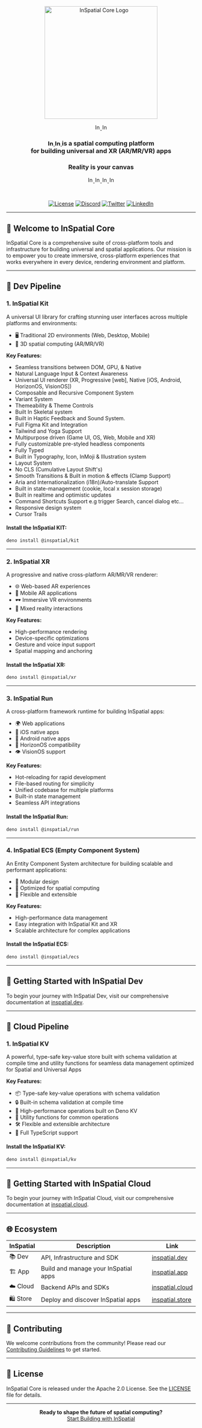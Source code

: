 <div align="center">
   <img src="https://inspatial-storage.s3.eu-west-2.amazonaws.com/media/icon-bg.svg" alt="InSpatial Core Logo" width="300"/> 

   <br>

<p align="center">
    <a href="https://inspatiallabs.com#gh-dark-mode-only" target="_blank">
        <img height="15" src="https://inspatial-storage.s3.eu-west-2.amazonaws.com/media/logo-light.svg" alt="InSpatial Logo">
    </a>
    <a href="https://inspatiallabs.com#gh-light-mode-only" target="_blank">
        <img height="15" src="https://inspatial-storage.s3.eu-west-2.amazonaws.com/media/logo-dark.svg" alt="InSpatial Logo">
    </a>
</p>

<h3 align="center">
    <a href="https://inspatiallabs.com#gh-dark-mode-only" target="_blank">
        <img src="https://inspatial-storage.s3.eu-west-2.amazonaws.com/media/logo-light.svg" height="15" alt="InSpatial">
    </a>
    <a href="https://inspatiallabs.com#gh-light-mode-only" target="_blank">
        <img src="https://inspatial-storage.s3.eu-west-2.amazonaws.com/media/logo-dark.svg" height="15" alt="InSpatial">
    </a>
    is a spatial computing platform <br> for building universal and XR (AR/MR/VR) apps
</h3>

<h3 align="center">Reality is your canvas</h3>

<p align="center">
  <a href="https://www.inspatial.dev">
      <img src="https://inspatial-storage.s3.eu-west-2.amazonaws.com/media/dev-badge.svg" height="15" alt="InSpatial Dev">
  </a>
  <a href="https://www.inspatial.app">
      <img src="https://inspatial-storage.s3.eu-west-2.amazonaws.com/media/app-badge.svg" height="15" alt="InSpatial App">
  </a>
  <a href="https://www.inspatial.cloud">
      <img src="https://inspatial-storage.s3.eu-west-2.amazonaws.com/media/cloud-badge.svg" height="15" alt="InSpatial Cloud">
  </a>
  <a href="https://www.inspatial.store">
      <img src="https://inspatial-storage.s3.eu-west-2.amazonaws.com/media/store-badge.svg" height="15" alt="InSpatial Store">
  </a>
</p>

<br>

[![License](https://img.shields.io/badge/license-Apache%202.0-blue.svg)](https://opensource.org/licenses/Apache-2.0)
[![Discord](https://img.shields.io/badge/discord-join_us-5a66f6.svg?style=flat-square)](https://discord.gg/inspatiallabs)
[![Twitter](https://img.shields.io/badge/twitter-follow_us-1d9bf0.svg?style=flat-square)](https://twitter.com/inspatiallabs)
[![LinkedIn](https://img.shields.io/badge/linkedin-connect_with_us-0a66c2.svg?style=flat-square)](https://www.linkedin.com/company/inspatiallabs)


</div>

---

## 🌟 Welcome to InSpatial Core

InSpatial Core is a comprehensive suite of cross-platform tools and infrastructure for building universal and spatial applications. Our mission is to empower you to create immersive, cross-platform experiences that works everywhere in every device, rendering environment and platform.

---

## 🧰 Dev Pipeline

### 1. InSpatial Kit

<!-- <div align="center">
  <img src="https://your-image-url.com/inspatial-kit.png" alt="InSpatial Kit" width="150"/>
</div> -->

A universal UI library for crafting stunning user interfaces across multiple platforms and environments:

- 🖥️ Traditional 2D environments (Web, Desktop, Mobile)
- 🥽 3D spatial computing (AR/MR/VR)

**Key Features:**

- Seamless transitions between DOM, GPU, & Native
- Natural Language Input & Context Awareness
- Universal UI renderer (XR, Progressive [web], Native [iOS, Android, HorizonOS, VisionOS])
- Composable and Recursive Component System
- Variant System
- Themeability & Theme Controls
- Built In Skeletal system
- Built in Haptic Feedback and Sound System.
- Full Figma Kit and Integration 
- Tailwind and Yoga Support
- Multipurpose driven (Game UI, OS, Web, Mobile and XR)
- Fully customizable pre-styled headless components
- Fully Typed
- Built in Typography, Icon, InMoji & Illustration system
- Layout System
- No CLS (Cumulative Layout Shift's)
- Smooth Transitions & Built in motion & effects (Clamp Support)
- Aria and Internationalization (i18n)/Auto-translate Support
- Built in state-management (cookie, local x session storage)
- Built in realtime and optimistic updates
- Command Shortcuts Support e.g trigger Search, cancel dialog etc...
- Responsive design system
- Cursor Trails


#### Install the InSpatial KIT:

```bash
deno install @inspatial/kit
```

---

### 2. InSpatial XR

<!-- <div align="center">
  <img src="https://your-image-url.com/inspatial-xr.png" alt="InSpatial XR" width="150"/>
</div> -->

A progressive and native cross-platform AR/MR/VR renderer:

- 🌐 Web-based AR experiences
- 📱 Mobile AR applications
- 🕶️ Immersive VR environments
- 🔮 Mixed reality interactions

**Key Features:**

- High-performance rendering
- Device-specific optimizations
- Gesture and voice input support
- Spatial mapping and anchoring

#### Install the InSpatial XR:

```bash
deno install @inspatial/xr
```

---

### 3. InSpatial Run

<!-- <div align="center">
  <img src="https://your-image-url.com/inspatial-run.png" alt="InSpatial Run" width="150"/>
</div> -->

A cross-platform framework runtime for building InSpatial apps:

- 🌍 Web applications
- 🍎 iOS native apps
- 🤖 Android native apps
- 🌅 HorizonOS compatibility
- 👁️ VisionOS support

**Key Features:**

- Hot-reloading for rapid development
- File-based routing for simplicity
- Unified codebase for multiple platforms
- Built-in state management
- Seamless API integrations

#### Install the InSpatial Run:

```bash
deno install @inspatial/run
```

---

### 4. InSpatial ECS (Empty Component System)

<!-- <div align="center">
  <img src="https://your-image-url.com/inspatial-ecs.png" alt="InSpatial ECS" width="150"/>
</div> -->

An Entity Component System architecture for building scalable and performant applications:

- 🧩 Modular design
- 🚀 Optimized for spatial computing
- 🔄 Flexible and extensible

**Key Features:**

- High-performance data management
- Easy integration with InSpatial Kit and XR
- Scalable architecture for complex applications

#### Install the InSpatial ECS:

```bash
deno install @inspatial/ecs
```

---

## 🚀 Getting Started with InSpatial Dev

To begin your journey with InSpatial Dev, visit our comprehensive documentation at [inspatial.dev](https://www.inspatial.dev).


---

## 🧰 Cloud Pipeline

### 1. InSpatial KV

A powerful, type-safe key-value store built with schema validation at compile time and utility functions for seamless data management optimized for Spatial and Universal Apps

**Key Features:**

- 📦 Type-safe key-value operations with schema validation
- 🔒 Built-in schema validation at compile time
- 🚀 High-performance operations built on Deno KV
- 🧩 Utility functions for common operations
- 🛠️ Flexible and extensible architecture
- 💪 Full TypeScript support


#### Install the InSpatial KV:

```bash
deno install @inspatial/kv
```

---

## 🚀 Getting Started with InSpatial Cloud

To begin your journey with InSpatial Cloud, visit our comprehensive documentation at [inspatial.cloud](https://www.inspatial.cloud).


---

## 🌐 Ecosystem

| InSpatial | Description                          | Link                                           |
| --------- | ------------------------------------ | ---------------------------------------------- |
| 📚 Dev   | API, Infrastructure and SDK          | [inspatial.dev](https://www.inspatial.dev)     |
| 🏗️ App    | Build and manage your InSpatial apps | [inspatial.app](https://www.inspatial.app)     |
| ☁️ Cloud  | Backend APIs and SDKs | [inspatial.cloud](https://www.inspatial.cloud) |
| 🛍️ Store  | Deploy and discover InSpatial apps | [inspatial.store](https://www.inspatial.store) |

---


## 🤝 Contributing

We welcome contributions from the community! Please read our [Contributing Guidelines](CONTRIBUTING.md) to get started.

---

## 📄 License

InSpatial Core is released under the Apache 2.0 License. See the [LICENSE](LICENSE) file for details.

---

<div align="center">
  <strong>Ready to shape the future of spatial computing?</strong>
  <br>
  <a href="https://www.inspatial.app">Start Building with InSpatial</a>
</div>

